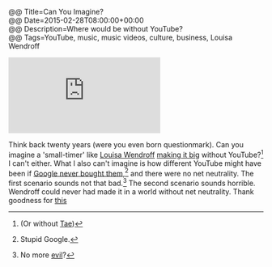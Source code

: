 @@ Title=Can You Imagine?  
@@ Date=2015-02-28T08:00:00+00:00  
@@ Description=Where would be without YouTube?    
@@ Tags=YouTube, music, music videos, culture, business, Louisa Wendroff  

<iframe src="https://www.youtube.com/embed/gVXEMa2nloM" frameborder="0" allowfullscreen></iframe>

Think back twenty years (were you even born questionmark). Can you imagine a 'small-timer' like [Louisa Wendroff][twitter] [making it big][billboard] without YouTube?[^yt] I can't either. What I also can't imagine is how different YouTube might have been if [Google never bought them][gizmodo],[^gb] and there were no net neutrality. The first scenario sounds not that bad.[^ci] The second scenario sounds horrible. Wendroff could never had made it in a world without net neutrality. Thank goodness for [this][arstechnica]

[^yt]: (Or without [Tae][twitter 2])
[^gb]: Stupid Google.
[^ci]: No more [evil][huffingtonpost]?

[arstechnica]: http://arstechnica.com/business/2015/02/fcc-votes-for-net-neutrality-a-ban-on-paid-fast-lanes-and-title-ii/
[billboard]: http://www.billboard.com/articles/columns/chart-beat/6436391/taylor-swift-tweet-no-1-louisa-wendorff
[gizmodo]: http://gizmodo.com/206331/official-google-buys-youtube
[huffingtonpost]: http://www.huffingtonpost.com/ira-israel/why-google-is-evil_b_3716786.html
[twitter]: https://twitter.com/louisawendorff
[twitter 2]: https://twitter.com/Taylorswift13